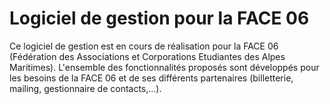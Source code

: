 # Logiciel de gestion pour la FACE 06
Ce logiciel de gestion est en cours de réalisation pour la FACE 06 (Fédération des Associations et Corporations Etudiantes des Alpes Maritimes).
L'ensemble des fonctionnalités proposés sont développés pour les besoins de la FACE 06 et de ses différents partenaires (billetterie, mailing, gestionnaire de contacts,...).

